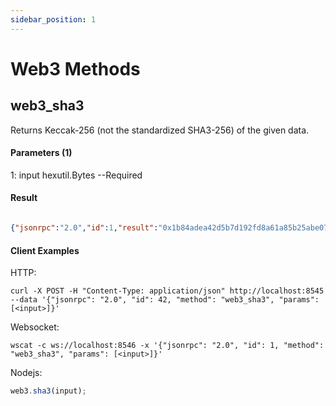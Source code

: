 ```yaml
---
sidebar_position: 1
---
```


# Web3 Methods

## web3_sha3

Returns Keccak-256 (not the standardized SHA3-256) of the given data.

#### Parameters (1)
1: input hexutil.Bytes  --Required

#### Result

```json

{"jsonrpc":"2.0","id":1,"result":"0x1b84adea42d5b7d192fd8a61a85b25abe0757e9a65cab1da470258914053823f"}

```

#### Client Examples

HTTP:
```shell
curl -X POST -H "Content-Type: application/json" http://localhost:8545 --data '{"jsonrpc": "2.0", "id": 42, "method": "web3_sha3", "params": [<input>]}'
```

Websocket:
```shell
wscat -c ws://localhost:8546 -x '{"jsonrpc": "2.0", "id": 1, "method": "web3_sha3", "params": [<input>]}'
```

Nodejs:
```javascript
web3.sha3(input);
```
